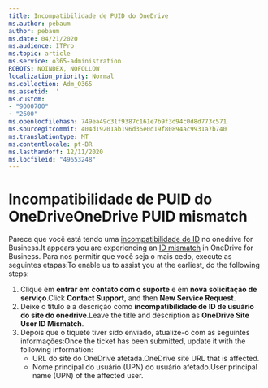 ```yaml
---
title: Incompatibilidade de PUID do OneDrive
ms.author: pebaum
author: pebaum
ms.date: 04/21/2020
ms.audience: ITPro
ms.topic: article
ms.service: o365-administration
ROBOTS: NOINDEX, NOFOLLOW
localization_priority: Normal
ms.collection: Adm_O365
ms.assetid: ''
ms.custom:
- "9000700"
- "2600"
ms.openlocfilehash: 749ea49c31f9387c161e7b9f3d94c0d8d773c571
ms.sourcegitcommit: 404d19201ab196d36e0d19f80894ac9931a7b740
ms.translationtype: MT
ms.contentlocale: pt-BR
ms.lasthandoff: 12/11/2020
ms.locfileid: "49653248"
---
```

# <a name="onedrive-puid-mismatch"></a><span data-ttu-id="4a3ba-102">Incompatibilidade de PUID do OneDrive</span><span class="sxs-lookup"><span data-stu-id="4a3ba-102">OneDrive PUID mismatch</span></span>

<span data-ttu-id="4a3ba-103">Parece que você está tendo uma [incompatibilidade de ID](https://docs.microsoft.com/sharepoint/troubleshoot/administration/access-denied-or-need-permission-error-sharepoint-online-or-onedrive-for-business#when-accessing-a-onedrive-site) no onedrive for Business.</span><span class="sxs-lookup"><span data-stu-id="4a3ba-103">It appears you are experiencing an [ID mismatch](https://docs.microsoft.com/sharepoint/troubleshoot/administration/access-denied-or-need-permission-error-sharepoint-online-or-onedrive-for-business#when-accessing-a-onedrive-site) in OneDrive for Business.</span></span> <span data-ttu-id="4a3ba-104">Para nos permitir que você seja o mais cedo, execute as seguintes etapas:</span><span class="sxs-lookup"><span data-stu-id="4a3ba-104">To enable us to assist you at the earliest, do the following steps:</span></span>

1. <span data-ttu-id="4a3ba-105">Clique em  **entrar em contato com o suporte** e em  **nova solicitação de serviço**.</span><span class="sxs-lookup"><span data-stu-id="4a3ba-105">Click  **Contact Support**, and then  **New Service Request**.</span></span>
2. <span data-ttu-id="4a3ba-106">Deixe o título e a descrição como  **incompatibilidade de ID de usuário do site do onedrive**.</span><span class="sxs-lookup"><span data-stu-id="4a3ba-106">Leave the title and description as  **OneDrive Site User ID Mismatch**.</span></span>
3. <span data-ttu-id="4a3ba-107">Depois que o tíquete tiver sido enviado, atualize-o com as seguintes informações:</span><span class="sxs-lookup"><span data-stu-id="4a3ba-107">Once the ticket has been submitted, update it with the following information:</span></span>
    - <span data-ttu-id="4a3ba-108">URL do site do OneDrive afetada.</span><span class="sxs-lookup"><span data-stu-id="4a3ba-108">OneDrive site URL that is affected.</span></span>
    - <span data-ttu-id="4a3ba-109">Nome principal do usuário (UPN) do usuário afetado.</span><span class="sxs-lookup"><span data-stu-id="4a3ba-109">User principal name (UPN) of the affected user.</span></span>
